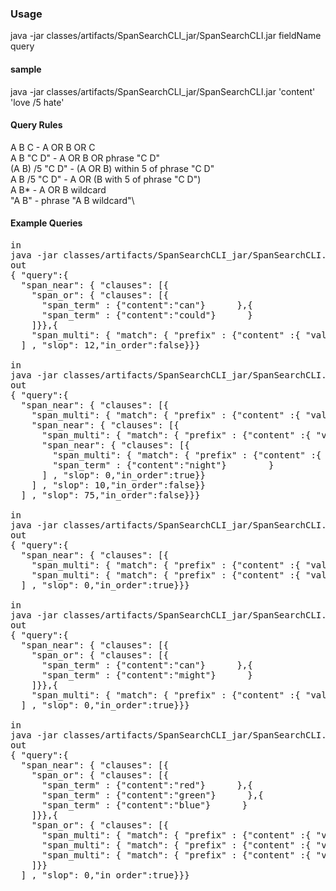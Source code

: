 ### Usage

java -jar classes/artifacts/SpanSearchCLI_jar/SpanSearchCLI.jar fieldName query

#### sample

java -jar classes/artifacts/SpanSearchCLI_jar/SpanSearchCLI.jar 'content' 'love /5 hate'

#### Query Rules
A B C - A OR B OR C\
A B "C D" - A OR B OR phrase "C D"\
(A B) /5 "C D" - (A OR B) within 5 of phrase "C D"\
A B /5 "C D" - A OR (B with 5 of phrase "C D")\
A B* - A OR B wildcard\
"A B"  - phrase "A B wildcard"\

#### Example Queries
<pre>
in
java -jar classes/artifacts/SpanSearchCLI_jar/SpanSearchCLI.jar 'content' '(can could) /12 "figur*"'
out
{ "query":{
  "span_near": { "clauses": [{
    "span_or": { "clauses": [{
      "span_term" : {"content":"can"}      },{
      "span_term" : {"content":"could"}      }
    ]}},{
    "span_multi": { "match": { "prefix" : {"content" :{ "value":"figur", "rewrite": "constant_score_boolean"}}}}    }
  ] , "slop": 12,"in_order":false}}}

in
java -jar classes/artifacts/SpanSearchCLI_jar/SpanSearchCLI.jar 'content' '(search*) /75 (could* /10 "lat* night")'
out
{ "query":{
  "span_near": { "clauses": [{
    "span_multi": { "match": { "prefix" : {"content" :{ "value":"search", "rewrite": "constant_score_boolean"}}}}    },{
    "span_near": { "clauses": [{
      "span_multi": { "match": { "prefix" : {"content" :{ "value":"could", "rewrite": "constant_score_boolean"}}}}      },{
      "span_near": { "clauses": [{
        "span_multi": { "match": { "prefix" : {"content" :{ "value":"lat", "rewrite": "constant_score_boolean"}}}}        },{
        "span_term" : {"content":"night"}        }
      ] , "slop": 0,"in_order":true}}
    ] , "slop": 10,"in_order":false}}
  ] , "slop": 75,"in_order":false}}}

in
java -jar classes/artifacts/SpanSearchCLI_jar/SpanSearchCLI.jar 'content' '"can* expect*"'
out
{ "query":{
  "span_near": { "clauses": [{
    "span_multi": { "match": { "prefix" : {"content" :{ "value":"can", "rewrite": "constant_score_boolean"}}}}    },{
    "span_multi": { "match": { "prefix" : {"content" :{ "value":"expect", "rewrite": "constant_score_boolean"}}}}    }
  ] , "slop": 0,"in_order":true}}}

in
java -jar classes/artifacts/SpanSearchCLI_jar/SpanSearchCLI.jar 'content' '"(can might) expect*"'
out
{ "query":{
  "span_near": { "clauses": [{
    "span_or": { "clauses": [{
      "span_term" : {"content":"can"}      },{
      "span_term" : {"content":"might"}      }
    ]}},{
    "span_multi": { "match": { "prefix" : {"content" :{ "value":"expect", "rewrite": "constant_score_boolean"}}}}    }
  ] , "slop": 0,"in_order":true}}}

in
java -jar classes/artifacts/SpanSearchCLI_jar/SpanSearchCLI.jar 'content' '"(red green blue)(cluster* node* shard*)"'
out
{ "query":{
  "span_near": { "clauses": [{
    "span_or": { "clauses": [{
      "span_term" : {"content":"red"}      },{
      "span_term" : {"content":"green"}      },{
      "span_term" : {"content":"blue"}      }
    ]}},{
    "span_or": { "clauses": [{
      "span_multi": { "match": { "prefix" : {"content" :{ "value":"cluster", "rewrite": "constant_score_boolean"}}}}      },{
      "span_multi": { "match": { "prefix" : {"content" :{ "value":"node", "rewrite": "constant_score_boolean"}}}}      },{
      "span_multi": { "match": { "prefix" : {"content" :{ "value":"shard", "rewrite": "constant_score_boolean"}}}}      }
    ]}}
  ] , "slop": 0,"in_order":true}}}
</pre>
